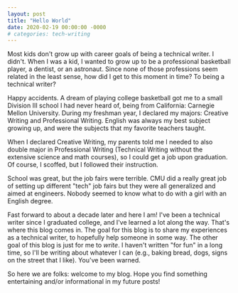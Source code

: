 ```yaml
---
layout: post
title: "Hello World"
date: 2020-02-19 00:00:00 -0000
# categories: tech-writing
---
```


Most kids don't grow up with career goals of being a technical writer. I didn't. When I was a kid, I wanted to grow up to be a professional basketball player, a dentist, or an astronaut. Since none of those professions seem related in the least sense, how did I get to this moment in time? To being a technical writer?

Happy accidents. A dream of playing college basketball got me to a small Division III school I had never heard of, being from California: Carnegie Mellon University. During my freshman year, I declared my majors: Creative Writing and Professional Writing. English was always my best subject growing up, and were the subjects that my favorite teachers taught.

When I declared Creative Writing, my parents told me I needed to also double major in Professional Writing (Technical Writing without the extensive science and math courses), so I could get a job upon graduation. Of course, I scoffed, but I followed their instruction.

School was great, but the job fairs were terrible. CMU did a really great job of setting up different "tech" job fairs but they were all generalized and aimed at engineers. Nobody seemed to know what to do with a girl with an English degree.

Fast forward to about a decade later and here I am! I've been a technical writer since I graduated college, and I've learned a lot along the way. That's where this blog comes in. The goal for this blog is to share my experiences as a technical writer, to hopefully help someone in some way. The other goal of this blog is just for me to _write_. I haven't written "for fun" in a long time, so I'll be writing about whatever I can (e.g., baking bread, dogs, signs on the street that I like). You've been warned.

So here we are folks: welcome to my blog. Hope you find something entertaining and/or informational in my future posts!
